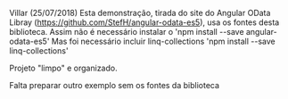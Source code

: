 Villar (25/07/2018)
Esta demonstração, tirada do site do Angular OData Libray (https://github.com/StefH/angular-odata-es5), usa
os fontes desta biblioteca.
Assim não é necessário instalar o 'npm install --save angular-odata-es5'
Mas foi necessário incluir linq-collections 'npm install --save linq-collections'

Projeto "limpo" e organizado.

Falta preparar outro exemplo sem os fontes da biblioteca
